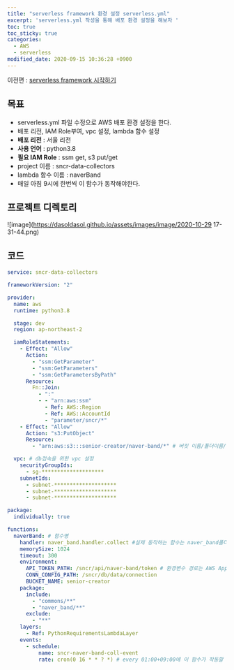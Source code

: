 ```yaml
---
title: "serverless framework 환경 설정 serverless.yml"
excerpt: 'serverless.yml 작성을 통해 배포 환경 설정을 해보자 '
toc: true
toc_sticky: true
categories:
  - AWS
  - serverless
modified_date: 2020-09-15 10:36:28 +0900
---
```

이전편 : [serverless framework 시작하기](https://dasoldasol.github.io/aws/serverless/sls-tutorial-2/)

## 목표
- serverless.yml 파일 수정으로 AWS 배포 환경 설정을 한다.     
- 배포 리전, IAM Role부여, vpc 설정, lambda 함수 설정 
- **배포 리전** : 서울 리전 
- **사용 언어** : python3.8
- **필요 IAM Role** : ssm get, s3 put/get
- project 이름 :  sncr-data-collectors
- lambda 함수 이름 : naverBand
- 매일 아침 9시에 한번씩 이 함수가 동작해야한다.

## 프로젝트 디렉토리 
![image](https://dasoldasol.github.io/assets/images/image/2020-10-29 17-31-44.png)  

## 코드 
```yaml
service: sncr-data-collectors

frameworkVersion: "2"

provider:
  name: aws
  runtime: python3.8

  stage: dev
  region: ap-northeast-2

  iamRoleStatements:
    - Effect: "Allow"
      Action:
        - "ssm:GetParameter"
        - "ssm:GetParameters"
        - "ssm:GetParametersByPath"
      Resource:
        Fn::Join:
          - ":"
          - - "arn:aws:ssm"
            - Ref: AWS::Region
            - Ref: AWS::AccountId
            - "parameter/sncr/*"
    - Effect: "Allow"
      Action: "s3:PutObject"
      Resource:
        - "arn:aws:s3:::senior-creator/naver-band/*" # 버킷 이름/폴더이름/*

  vpc: # db접속을 위한 vpc 설정 
    securityGroupIds:
      - sg-********************
    subnetIds:
      - subnet-********************
      - subnet-********************
      - subnet-********************

package:
  individually: true

functions:
  naverBand: # 함수명 
    handler: naver_band.handler.collect #실제 동작하는 함수는 naver_band폴더의 handler.py의 함수 collect()이다.
    memorySize: 1024
    timeout: 300
    environment:
      API_TOKEN_PATH: /sncr/api/naver-band/token # 환경변수 경로는 AWS AppConfig의 ParameterStore에 저장한 경로를 사용한다. 다음편에 설명.
      CONN_CONFIG_PATH: /sncr/db/data/connection
      BUCKET_NAME: senior-creator
    package:
      include:
        - "commons/**"
        - "naver_band/**"
      exclude:
        - "**"
    layers:
      - Ref: PythonRequirementsLambdaLayer
    events:
      - schedule:
          name: sncr-naver-band-coll-event
          rate: cron(0 16 * * ? *) # every 01:00+09:00에 이 함수가 작동할 수 있도록 cloudwatch event를 작성한다. 
```